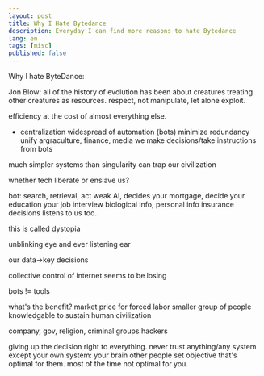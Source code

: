 ```yaml
---
layout: post
title: Why I Hate Bytedance
description: Everyday I can find more reasons to hate Bytedance
lang: en
tags: [misc]
published: false
---
```




Why I hate ByteDance:

Jon Blow:
all of the history of evolution has been about creatures treating other creatures as resources.
respect, not manipulate, let alone exploit.

efficiency at the cost of almost everything else.

 - centralization
 widespread of automation (bots)
 minimize redundancy
 unify
 argraculture, finance, media
 we make decisions/take instructions from bots

 much simpler systems than singularity can trap our civilization

 whether tech liberate or enslave us?

 bot:
 search, retrieval, act
 weak AI, decides your mortgage,
 decide your education
 your job interview
 biological info, personal info
 insurance decisions
 listens to us too.

 this is called dystopia

 unblinking eye and ever listening ear

 our data->key decisions

 collective control of internet seems to be losing

 bots != tools

 what's the benefit?
market price for forced labor
smaller group of people knowledgable
to sustain human civilization

company, gov, religion,
criminal groups
hackers

giving up the decision right to everything.
never trust anything/any system except your own system: your brain
other people set objective that's optimal for them. most of the time not optimal for you.
